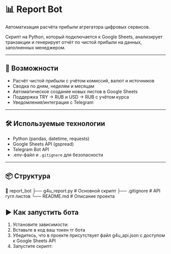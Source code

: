 # 📊 Report Bot

Автоматизация расчёта прибыли агрегатора цифровых сервисов.

Скрипт на Python, который подключается к Google Sheets, анализирует транзакции и генерирует отчёт по чистой прибыли на данных, заполненных менеджером.

---

## 🚀 Возможности

- Расчёт чистой прибыли с учётом комиссий, валют и источников
- Сводка по дням, неделям и месяцам
- Автоматическое создание новых листов в Google Sheets
- Поддержка TRY → RUB и USD → RUB с учётом курса
- Уведомления/интеграция с Telegram

---

## 🛠 Используемые технологии

- Python (pandas, datetime, requests)
- Google Sheets API (gspread)
- Telegram Bot API
- .env-файл и `.gitignore` для безопасности

---

## 📦 Структура
📁 report_bot
├── g4u_report.py # Основной скрипт
├── .gitignore # API гугл листов
└── README.md # Описание проекта

## ▶️ Как запустить бота

1. Установите зависимости:
2. Вставьте в код ваш токен тг бота
3. Убедитесь, что в проекте присутствует файл g4u_api.json с доступом к Google Sheets API
4. Запустите скрипт:
